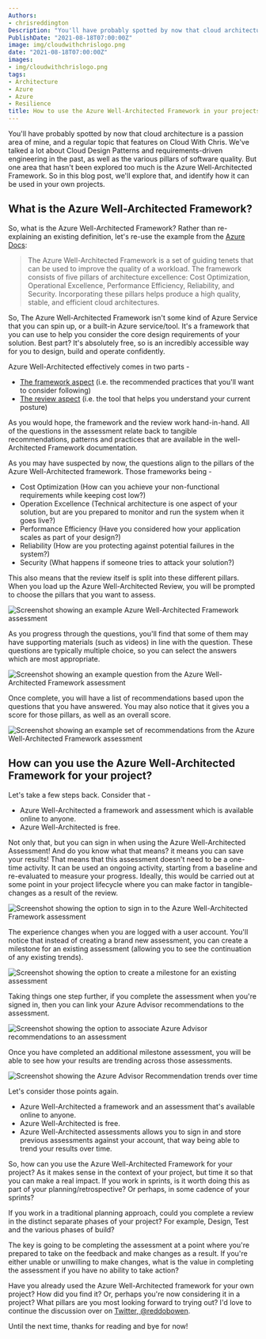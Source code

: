 ```yaml
---
Authors: 
- chrisreddington
Description: "You'll have probably spotted by now that cloud architecture is a passion area of mine, and a regular topic that features on Cloud With Chris. We've talked a lot about Cloud Design Patterns and requirements-driven engineering in the past, as well as the various pillars of software quality. But one area that hasn't been explored too much is the Azure Well-Architected Framework. So in this blog post, we'll explore that, and identify how it can be used in your own projects."
PublishDate: "2021-08-18T07:00:00Z"
image: img/cloudwithchrislogo.png
date: "2021-08-18T07:00:00Z"
images:
- img/cloudwithchrislogo.png
tags:
- Architecture
- Azure
- Azure
- Resilience
title: How to use the Azure Well-Architected Framework in your projects
---
```

You'll have probably spotted by now that cloud architecture is a passion area of mine, and a regular topic that features on Cloud With Chris. We've talked a lot about Cloud Design Patterns and requirements-driven engineering in the past, as well as the various pillars of software quality. But one area that hasn't been explored too much is the Azure Well-Architected Framework. So in this blog post, we'll explore that, and identify how it can be used in your own projects.

## What is the Azure Well-Architected Framework?

So, what is the Azure Well-Architected Framework? Rather than re-explaining an existing definition, let's re-use the example from the [Azure Docs](https://docs.microsoft.com/en-us/azure/architecture/framework/):

> The Azure Well-Architected Framework is a set of guiding tenets that can be used to improve the quality of a workload. The framework consists of five pillars of architecture excellence: Cost Optimization, Operational Excellence, Performance Efficiency, Reliability, and Security. Incorporating these pillars helps produce a high quality, stable, and efficient cloud architectures.

So, The Azure Well-Architected Framework isn't some kind of Azure Service that you can spin up, or a built-in Azure service/tool. It's a framework that you can use to help you consider the core design requirements of your solution. Best part? It's absolutely free, so is an incredibly accessible way for you to design, build and operate confidently.

Azure Well-Architected effectively comes in two parts -

* [The framework aspect](https://docs.microsoft.com/en-us/azure/architecture/framework/) (i.e. the recommended practices that you'll want to consider following)
* [The review aspect](https://docs.microsoft.com/en-us/assessments/?id=azure-architecture-review&mode=pre-assessment) (i.e. the tool that helps you understand your current posture)

As you would hope, the framework and the review work hand-in-hand. All of the questions in the assessment relate back to tangible recommendations, patterns and practices that are available in the well-Architected Framework documentation.

As you may have suspected by now, the questions align to the pillars of the Azure Well-Architected framework. Those frameworks being -

* Cost Optimization (How can you achieve your non-functional requirements while keeping cost low?)
* Operation Excellence (Technical architecture is one aspect of your solution, but are you prepared to monitor and run the system when it goes live?)
* Performance Efficiency (Have you considered how your application scales as part of your design?)
* Reliability (How are you protecting against potential failures in the system?)
* Security (What happens if someone tries to attack your solution?)

This also means that the review itself is split into these different pillars. When you load up the Azure Well-Architected Review, you will be prompted to choose the pillars that you want to assess.

![Screenshot showing an example Azure Well-Architected Framework assessment](images/azure-well-architected-framework/azure-waf-assessment-intro.png "Screenshot showing an example Azure Well-Architected Framework assessment")

As you progress through the questions, you'll find that some of them may have supporting materials (such as videos) in line with the question. These questions are typically multiple choice, so you can select the answers which are most appropriate.

![Screenshot showing an example question from the Azure Well-Architected Framework assessment](images/azure-well-architected-framework/azure-waf-assessment-question.png "Screenshot showing an example question from the Azure Well-Architected Framework assessment")

Once complete, you will have a list of recommendations based upon the questions that you have answered. You may also notice that it gives you a score for those pillars, as well as an overall score.

![Screenshot showing an example set of recommendations from the Azure Well-Architected Framework assessment](images/azure-well-architected-framework/azure-waf-assessment-recommendation.png "Screenshot showing an example set of recommendations from the Azure Well-Architected Framework assessment")

## How can you use the Azure Well-Architected Framework for your project?

Let's take a few steps back. Consider that -

* Azure Well-Architected a framework and assessment which is available online to anyone.
* Azure Well-Architected is free.

Not only that, but you can sign in when using the Azure Well-Architected Assessment! And do you know what that means? it means you can save your results! That means that this assessment doesn't need to be a one-time activity. It can be used an ongoing activity, starting from a baseline and re-evaluated to measure your progress. Ideally, this would be carried out at some point in your project lifecycle where you can make factor in tangible-changes as a result of the review.

![Screenshot showing the option to sign in to the Azure Well-Architected Framework assessment](images/azure-well-architected-framework/azure-waf-assessment-signin.png "Screenshot showing the option to sign in to the Azure Well-Architected Framework assessment")

The experience changes when you are logged with a user account. You'll notice that instead of creating a brand new assessment, you can create a milestone for an existing assessment (allowing you to see the continuation of any existing trends).

![Screenshot showing the option to create a milestone for an existing assessment](images/azure-well-architected-framework/azure-waf-assessment-milestone.png "Screenshot showing the option to create a milestone for an existing assessment")

Taking things one step further, if you complete the assessment when you're signed in, then you can link your Azure Advisor recommendations to the assessment.

![Screenshot showing the option to associate Azure Advisor recommendations to an assessment](images/azure-well-architected-framework/azure-waf-assessment-advisor.png "Screenshot showing the option to associate Azure Advisor recommendations to an assessment")

Once you have completed an additional milestone assessment, you will be able to see how your results are trending across those assessments.

![Screenshot showing the Azure Advisor Recommendation trends over time](images/azure-well-architected-framework/azure-waf-assessment-trends.png "Screenshot showing the Azure Advisor Recommendation trends over time")

Let's consider those points again.

* Azure Well-Architected a framework and an assessment that's available online to anyone.
* Azure Well-Architected is free.
* Azure Well-Architected assessments allows you to sign in and store previous assessments against your account, that way being able to trend your results over time.

So, how can you use the Azure Well-Architected Framework for your project? As it makes sense in the context of your project, but time it so that you can make a real impact. If you work in sprints, is it worth doing this as part of your planning/retrospective? Or perhaps, in some cadence of your sprints?

If you work in a traditional planning approach, could you complete a review in the distinct separate phases of your project? For example, Design, Test and the various phases of build?

The key is going to be completing the assessment at a point where you're prepared to take on the feedback and make changes as a result. If you're either unable or unwilling to make changes, what is the value in completing the assessment if you have no ability to take action?

Have you already used the Azure Well-Architected framework for your own project? How did you find it? Or, perhaps you're now considering it in a project? What pillars are you most looking forward to trying out? I'd love to continue the discussion over on [Twitter, @reddobowen](https://twitter.com/reddobowen).

Until the next time, thanks for reading and bye for now!